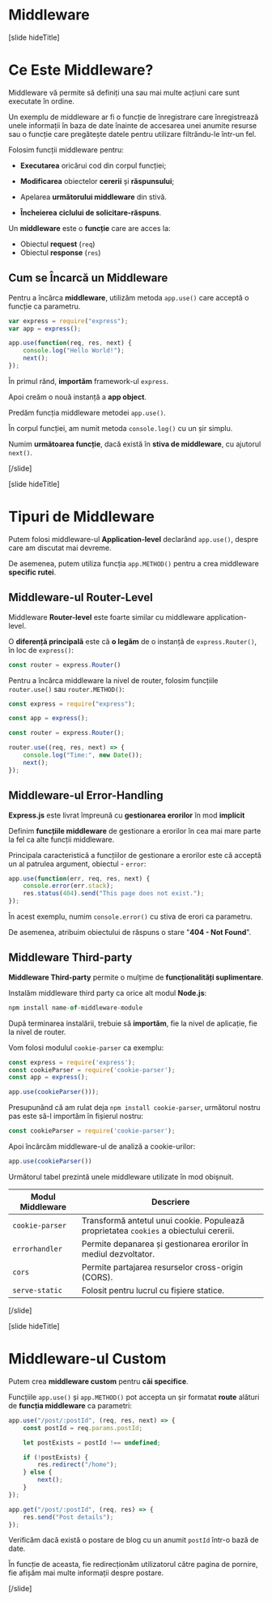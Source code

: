 # Middleware

[slide hideTitle]

# Ce Este Middleware?

Middleware vă permite să definiți una sau mai multe acțiuni care sunt executate în ordine.

Un exemplu de middleware ar fi o funcție de înregistrare care înregistrează unele informații în baza de date înainte de accesarea unei anumite resurse sau o funcție care pregătește datele pentru utilizare filtrându-le într-un fel.

Folosim funcții middleware pentru:

- **Executarea** oricărui cod din corpul funcției;
- **Modificarea** obiectelor **cererii** și **răspunsului**;

- Apelarea **următorului middleware** din stivă.

- **Încheierea** **ciclului de solicitare-răspuns**.


Un **middleware** este o **funcție** care are acces la:

- Obiectul **request** (`req`)
- Obiectul **response** (`res`)


## Cum se Încarcă un Middleware

Pentru a încărca **middleware**, utilizăm metoda `app.use()` care acceptă o funcție ca parametru.


```js
var express = require("express");
var app = express();

app.use(function(req, res, next) {
    console.log("Hello World!");
    next();
});
```

În primul rând, **importăm** framework-ul `express`.

Apoi creăm o nouă instanță a **app object**.

Predăm funcția middleware metodei `app.use()`.

În corpul funcției, am numit metoda `console.log()` cu un șir simplu.

Numim **următoarea funcție**, dacă există în **stiva de middleware**, cu ajutorul `next()`.


[/slide]

[slide hideTitle]

# Tipuri de Middleware

Putem folosi middleware-ul **Application-level** declarând `app.use()`, despre care am discutat mai devreme.

De asemenea, putem utiliza funcția `app.METHOD()` pentru a crea middleware **specific rutei**.

## Middleware-ul Router-Level 

Middleware **Router-level** este foarte similar cu middleware application-level.

O **diferență principală** este că **o legăm** de o instanță de `express.Router()`, în loc de `express()`:

```js
const router = express.Router()
```

Pentru a încărca middleware la nivel de router, folosim funcțiile `router.use()` sau `router.METHOD()`:

```js
const express = require("express");

const app = express();

const router = express.Router();

router.use((req, res, next) => {
    console.log("Time:", new Date());
    next();
});
```

## Middleware-ul Error-Handling 

**Express.js** este livrat împreună cu **gestionarea erorilor** în mod **implicit**

Definim **funcțiile middleware** de gestionare a erorilor în cea mai mare parte la fel ca alte funcții middleware.

Principala caracteristică a funcțiilor de gestionare a erorilor este că acceptă un al patrulea argument, obiectul \- `error`:

```js
app.use(function(err, req, res, next) {
    console.error(err.stack);
    res.status(404).send("This page does not exist.");
});
```

În acest exemplu, numim `console.error()` cu stiva de erori ca parametru.

De asemenea, atribuim obiectului de răspuns o stare "**404 - Not Found**".

## Middleware Third-party 

**Middleware Third-party** permite o mulțime de **funcționalități suplimentare**.

Instalăm middleware third party ca orice alt modul **Node.js**:

```js
npm install name-of-middleware-module
```

După terminarea instalării, trebuie să **importăm**, fie la nivel de aplicație, fie la nivel de router.

Vom folosi modulul `cookie-parser` ca exemplu:

```js
const express = require('express');
const cookieParser = require('cookie-parser');
const app = express();

app.use(cookieParser()));
```

Presupunând că am rulat deja `npm install cookie-parser`, următorul nostru pas este să-l importăm în fișierul nostru:

```js
const cookieParser = require('cookie-parser');
```

Apoi încărcăm middleware-ul de analiză a cookie-urilor:

```js
app.use(cookieParser())
```

Următorul tabel prezintă unele middleware utilizate în mod obișnuit.

| **Modul Middleware** | **Descriere** |
| --- | --- |
| `cookie-parser`       | Transformă antetul unui cookie. Populează proprietatea `cookies` a obiectului cererii. |
| `errorhandler`        | Permite depanarea și gestionarea erorilor în mediul dezvoltator.  |
| `cors`                | Permite partajarea resurselor cross-origin (CORS). |
| `serve-static`        | Folosit pentru lucrul cu fișiere statice. |

[/slide]

[slide hideTitle]

# Middleware-ul Custom 

Putem crea **middleware custom** pentru **căi specifice**.

Funcțiile `app.use()` și  `app.METHOD()` pot accepta un șir formatat **route** alături de **funcția middleware** ca parametri:

```js
app.use("/post/:postId", (req, res, next) => {
    const postId = req.params.postId;

    let postExists = postId !== undefined;

    if (!postExists) {
        res.redirect("/home");
    } else {
        next();
    }
});

app.get("/post/:postId", (req, res) => {
    res.send("Post details");
});
```

Verificăm dacă există o postare de blog cu un anumit `postId` într-o bază de date.

În funcție de aceasta, fie redirecționăm utilizatorul către pagina de pornire, fie afișăm mai multe informații despre postare.

[/slide]
